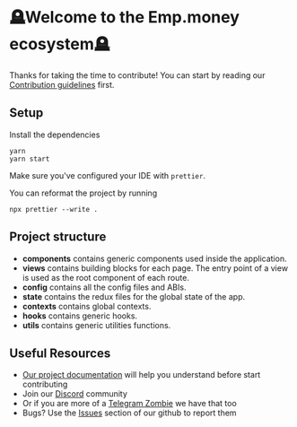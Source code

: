 # 🪦Welcome to the Emp.money ecosystem🪦

Thanks for taking the time to contribute!
You can start by reading our [Contribution guidelines](CONTRIBUTING.md) first.

## Setup

Install the dependencies

```shell
yarn
yarn start
```

Make sure you've configured your IDE with `prettier`.

You can reformat the project by running

```shell
npx prettier --write .
```

## Project structure

- **components** contains generic components used inside the application.
- **views** contains building blocks for each page. The entry point of a view is used as the root component of each route.
- **config** contains all the config files and ABIs.
- **state** contains the redux files for the global state of the app.
- **contexts** contains global contexts.
- **hooks** contains generic hooks.
- **utils** contains generic utilities functions.

## Useful Resources

- [Our project documentation](https://docs.emp.money/) will help you understand before start contributing
- Join our [Discord](https://discord.emp.money) community
- Or if you are more of a [Telegram Zombie](https://t.me/empmoneybsc) we have that too
- Bugs? Use the [Issues](https://github.com/DrManhattan115/emp-frontend/issues) section of our github to report them
